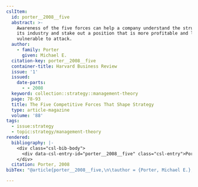 ```yaml
---
cslItem:
  id: porter__2008__five
  abstract: >-
    Awareness of the five forces can help a company understand the structure of
    its industry and stake out a position that is more profitable and less
    vulnerable to attack.
  author:
    - family: Porter
      given: Michael E.
  citation-key: porter__2008__five
  container-title: Harvard Business Review
  issue: '1'
  issued:
    date-parts:
      - - 2008
  keyword: collection::strategy::management-theory
  page: 78-93
  title: The Five Competitive Forces That Shape Strategy
  type: article-magazine
  volume: '88'
tags:
  - issue:strategy
  - topic:strategy/management-theory
rendered:
  bibliography: |-
    <div class="csl-bib-body">
      <div data-csl-entry-id="porter__2008__five" class="csl-entry">Porter, M.E. 2008 “The Five Competitive Forces That Shape Strategy,” <i>Harvard Business Review</i>, pp. 78–93.</div>
    </div>
  citation: Porter, 2008
bibTex: "@article{porter__2008__five,\n\tauthor = {Porter, Michael E.},\n\tjournal = {Harvard Business Review},\n\tnumber = {1},\n\tyear = {2008},\n\tpages = {78--93},\n\ttitle = {The {Five} {Competitive} {Forces} {That} {Shape} {Strategy}},\n\tvolume = {88},\n}\n\n"

---
```

